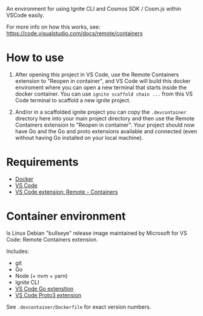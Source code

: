 An environment for using Ignite CLI and Cosmos SDK / Cosm.js within VSCode easily.

For more info on how this works, see: https://code.visualstudio.com/docs/remote/containers

# How to use

1. After opening this project in VS Code, use the Remote Containers extension to "Reopen in container", and VS Code will build this docker enviroment where you can open a new terminal that starts inside the docker container. You can use `ignite scaffold chain ...` from this VS Code terminal to scaffold a new ignite project.

2. And/or in a scaffolded ignite project you can copy the `.devcontainer` directory here into your main project directory and then use the Remote Containers extension to "Reopen in container". Your project should now have Go and the Go and proto extensions available and connected (even without having Go installed on your local machine).

# Requirements

- [Docker](https://docs.docker.com/get-docker/)
- [VS Code](https://code.visualstudio.com/Download)
- [VS Code extension: Remote - Containers](https://marketplace.visualstudio.com/items?itemName=ms-vscode-remote.remote-containers)

# Container environment

Is Linux Debian "bullseye" release image maintained by Microsoft for VS Code: Remote Containers extension.

Includes:
- git
- Go
- Node (+ nvm + yarn)
- Ignite CLI
- [VS Code Go extenstion](https://marketplace.visualstudio.com/items?itemName=golang.Go)
- [VS Code Proto3 extension](https://marketplace.visualstudio.com/items?itemName=zxh404.vscode-proto3)

See `.devcontainer/Dockerfile` for exact version numbers.
